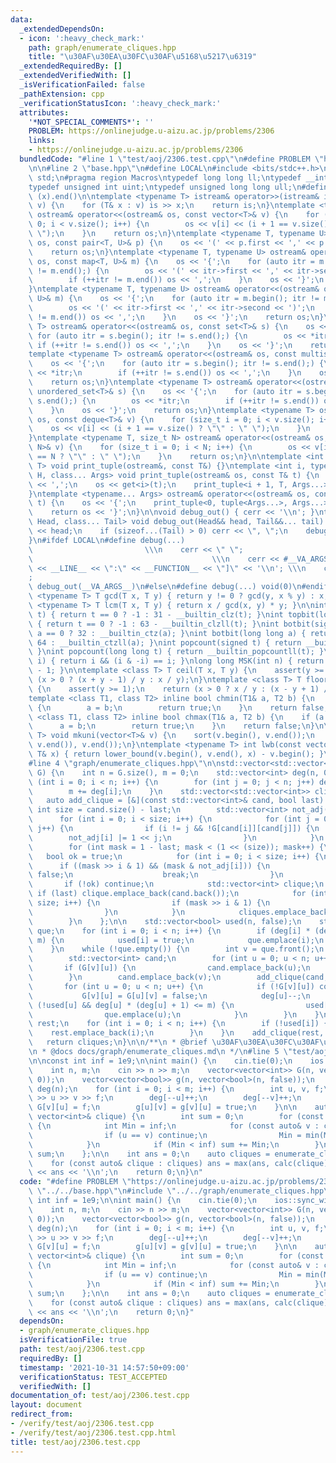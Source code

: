 ```yaml
---
data:
  _extendedDependsOn:
  - icon: ':heavy_check_mark:'
    path: graph/enumerate_cliques.hpp
    title: "\u30AF\u30EA\u30FC\u30AF\u5168\u5217\u6319"
  _extendedRequiredBy: []
  _extendedVerifiedWith: []
  _isVerificationFailed: false
  _pathExtension: cpp
  _verificationStatusIcon: ':heavy_check_mark:'
  attributes:
    '*NOT_SPECIAL_COMMENTS*': ''
    PROBLEM: https://onlinejudge.u-aizu.ac.jp/problems/2306
    links:
    - https://onlinejudge.u-aizu.ac.jp/problems/2306
  bundledCode: "#line 1 \"test/aoj/2306.test.cpp\"\n#define PROBLEM \"https://onlinejudge.u-aizu.ac.jp/problems/2306\"\
    \n\n#line 2 \"base.hpp\"\n#define LOCAL\n#include <bits/stdc++.h>\nusing namespace\
    \ std;\n#pragma region Macros\ntypedef long long ll;\ntypedef __int128_t i128;\n\
    typedef unsigned int uint;\ntypedef unsigned long long ull;\n#define ALL(x) (x).begin(),\
    \ (x).end()\n\ntemplate <typename T> istream& operator>>(istream& is, vector<T>&\
    \ v) {\n    for (T& x : v) is >> x;\n    return is;\n}\ntemplate <typename T>\
    \ ostream& operator<<(ostream& os, const vector<T>& v) {\n    for (size_t i =\
    \ 0; i < v.size(); i++) {\n        os << v[i] << (i + 1 == v.size() ? \"\" : \"\
    \ \");\n    }\n    return os;\n}\ntemplate <typename T, typename U> ostream& operator<<(ostream&\
    \ os, const pair<T, U>& p) {\n    os << '(' << p.first << ',' << p.second << ')';\n\
    \    return os;\n}\ntemplate <typename T, typename U> ostream& operator<<(ostream&\
    \ os, const map<T, U>& m) {\n    os << '{';\n    for (auto itr = m.begin(); itr\
    \ != m.end();) {\n        os << '(' << itr->first << ',' << itr->second << ')';\n\
    \        if (++itr != m.end()) os << ',';\n    }\n    os << '}';\n    return os;\n\
    }\ntemplate <typename T, typename U> ostream& operator<<(ostream& os, const unordered_map<T,\
    \ U>& m) {\n    os << '{';\n    for (auto itr = m.begin(); itr != m.end();) {\n\
    \        os << '(' << itr->first << ',' << itr->second << ')';\n        if (++itr\
    \ != m.end()) os << ',';\n    }\n    os << '}';\n    return os;\n}\ntemplate <typename\
    \ T> ostream& operator<<(ostream& os, const set<T>& s) {\n    os << '{';\n   \
    \ for (auto itr = s.begin(); itr != s.end();) {\n        os << *itr;\n       \
    \ if (++itr != s.end()) os << ',';\n    }\n    os << '}';\n    return os;\n}\n\
    template <typename T> ostream& operator<<(ostream& os, const multiset<T>& s) {\n\
    \    os << '{';\n    for (auto itr = s.begin(); itr != s.end();) {\n        os\
    \ << *itr;\n        if (++itr != s.end()) os << ',';\n    }\n    os << '}';\n\
    \    return os;\n}\ntemplate <typename T> ostream& operator<<(ostream& os, const\
    \ unordered_set<T>& s) {\n    os << '{';\n    for (auto itr = s.begin(); itr !=\
    \ s.end();) {\n        os << *itr;\n        if (++itr != s.end()) os << ',';\n\
    \    }\n    os << '}';\n    return os;\n}\ntemplate <typename T> ostream& operator<<(ostream&\
    \ os, const deque<T>& v) {\n    for (size_t i = 0; i < v.size(); i++) {\n    \
    \    os << v[i] << (i + 1 == v.size() ? \"\" : \" \");\n    }\n    return os;\n\
    }\ntemplate <typename T, size_t N> ostream& operator<<(ostream& os, const array<T,\
    \ N>& v) {\n    for (size_t i = 0; i < N; i++) {\n        os << v[i] << (i + 1\
    \ == N ? \"\" : \" \");\n    }\n    return os;\n}\n\ntemplate <int i, typename\
    \ T> void print_tuple(ostream&, const T&) {}\ntemplate <int i, typename T, typename\
    \ H, class... Args> void print_tuple(ostream& os, const T& t) {\n    if (i) os\
    \ << ',';\n    os << get<i>(t);\n    print_tuple<i + 1, T, Args...>(os, t);\n\
    }\ntemplate <typename... Args> ostream& operator<<(ostream& os, const tuple<Args...>&\
    \ t) {\n    os << '{';\n    print_tuple<0, tuple<Args...>, Args...>(os, t);\n\
    \    return os << '}';\n}\n\nvoid debug_out() { cerr << '\\n'; }\ntemplate <class\
    \ Head, class... Tail> void debug_out(Head&& head, Tail&&... tail) {\n    cerr\
    \ << head;\n    if (sizeof...(Tail) > 0) cerr << \", \";\n    debug_out(move(tail)...);\n\
    }\n#ifdef LOCAL\n#define debug(...)                                          \
    \                         \\\n    cerr << \" \";                             \
    \                                        \\\n    cerr << #__VA_ARGS__ << \" :[\"\
    \ << __LINE__ << \":\" << __FUNCTION__ << \"]\" << '\\n'; \\\n    cerr << \" \"\
    ;                                                                     \\\n   \
    \ debug_out(__VA_ARGS__)\n#else\n#define debug(...) void(0)\n#endif\n\ntemplate\
    \ <typename T> T gcd(T x, T y) { return y != 0 ? gcd(y, x % y) : x; }\ntemplate\
    \ <typename T> T lcm(T x, T y) { return x / gcd(x, y) * y; }\n\nint topbit(signed\
    \ t) { return t == 0 ? -1 : 31 - __builtin_clz(t); }\nint topbit(long long t)\
    \ { return t == 0 ? -1 : 63 - __builtin_clzll(t); }\nint botbit(signed a) { return\
    \ a == 0 ? 32 : __builtin_ctz(a); }\nint botbit(long long a) { return a == 0 ?\
    \ 64 : __builtin_ctzll(a); }\nint popcount(signed t) { return __builtin_popcount(t);\
    \ }\nint popcount(long long t) { return __builtin_popcountll(t); }\nbool ispow2(int\
    \ i) { return i && (i & -i) == i; }\nlong long MSK(int n) { return (1LL << n)\
    \ - 1; }\n\ntemplate <class T> T ceil(T x, T y) {\n    assert(y >= 1);\n    return\
    \ (x > 0 ? (x + y - 1) / y : x / y);\n}\ntemplate <class T> T floor(T x, T y)\
    \ {\n    assert(y >= 1);\n    return (x > 0 ? x / y : (x - y + 1) / y);\n}\n\n\
    template <class T1, class T2> inline bool chmin(T1& a, T2 b) {\n    if (a > b)\
    \ {\n        a = b;\n        return true;\n    }\n    return false;\n}\ntemplate\
    \ <class T1, class T2> inline bool chmax(T1& a, T2 b) {\n    if (a < b) {\n  \
    \      a = b;\n        return true;\n    }\n    return false;\n}\n\ntemplate <typename\
    \ T> void mkuni(vector<T>& v) {\n    sort(v.begin(), v.end());\n    v.erase(unique(v.begin(),\
    \ v.end()), v.end());\n}\ntemplate <typename T> int lwb(const vector<T>& v, const\
    \ T& x) { return lower_bound(v.begin(), v.end(), x) - v.begin(); }\n#pragma endregion\n\
    #line 4 \"graph/enumerate_cliques.hpp\"\n\nstd::vector<std::vector<int>> enumerate_cliques(std::vector<std::vector<bool>>\
    \ G) {\n    int n = G.size(), m = 0;\n    std::vector<int> deg(n, 0);\n    for\
    \ (int i = 0; i < n; i++) {\n        for (int j = 0; j < n; j++) deg[i] += G[i][j];\n\
    \        m += deg[i];\n    }\n    std::vector<std::vector<int>> cliques;\n\n \
    \   auto add_clique = [&](const std::vector<int>& cand, bool last) {\n       \
    \ int size = cand.size() - last;\n        std::vector<int> not_adj(size);\n  \
    \      for (int i = 0; i < size; i++) {\n            for (int j = 0; j < size;\
    \ j++) {\n                if (i != j && !G[cand[i]][cand[j]]) {\n            \
    \        not_adj[i] |= 1 << j;\n                }\n            }\n        }\n\
    \        for (int mask = 1 - last; mask < (1 << (size)); mask++) {\n         \
    \   bool ok = true;\n            for (int i = 0; i < size; i++) {\n          \
    \      if ((mask >> i & 1) && (mask & not_adj[i])) {\n                    ok =\
    \ false;\n                    break;\n                }\n            }\n     \
    \       if (!ok) continue;\n            std::vector<int> clique;\n           \
    \ if (last) clique.emplace_back(cand.back());\n            for (int i = 0; i <\
    \ size; i++) {\n                if (mask >> i & 1) {\n                    clique.emplace_back(cand[i]);\n\
    \                }\n            }\n            cliques.emplace_back(clique);\n\
    \        }\n    };\n\n    std::vector<bool> used(n, false);\n    std::queue<int>\
    \ que;\n    for (int i = 0; i < n; i++) {\n        if (deg[i] * (deg[i] + 1) <=\
    \ m) {\n            used[i] = true;\n            que.emplace(i);\n        }\n\
    \    }\n    while (!que.empty()) {\n        int v = que.front();\n        que.pop();\n\
    \        std::vector<int> cand;\n        for (int u = 0; u < n; u++) {\n     \
    \       if (G[v][u]) {\n                cand.emplace_back(u);\n            }\n\
    \        }\n        cand.emplace_back(v);\n        add_clique(cand, true);\n \
    \       for (int u = 0; u < n; u++) {\n            if (!G[v][u]) continue;\n \
    \           G[v][u] = G[u][v] = false;\n            deg[u]--;\n            if\
    \ (!used[u] && deg[u] * (deg[u] + 1) <= m) {\n                used[u] = true;\n\
    \                que.emplace(u);\n            }\n        }\n    }\n    std::vector<int>\
    \ rest;\n    for (int i = 0; i < n; i++) {\n        if (!used[i]) {\n        \
    \    rest.emplace_back(i);\n        }\n    }\n    add_clique(rest, false);\n \
    \   return cliques;\n}\n\n/**\n * @brief \u30AF\u30EA\u30FC\u30AF\u5168\u5217\u6319\
    \n * @docs docs/graph/enumerate_cliques.md\n */\n#line 5 \"test/aoj/2306.test.cpp\"\
    \n\nconst int inf = 1e9;\n\nint main() {\n    cin.tie(0);\n    ios::sync_with_stdio(false);\n\
    \    int n, m;\n    cin >> n >> m;\n    vector<vector<int>> G(n, vector<int>(n,\
    \ 0));\n    vector<vector<bool>> g(n, vector<bool>(n, false));\n    vector<int>\
    \ deg(n);\n    for (int i = 0; i < m; i++) {\n        int u, v, f;\n        cin\
    \ >> u >> v >> f;\n        deg[--u]++;\n        deg[--v]++;\n        G[u][v] =\
    \ G[v][u] = f;\n        g[u][v] = g[v][u] = true;\n    }\n\n    auto calc = [&](const\
    \ vector<int>& clique) {\n        int sum = 0;\n        for (const auto& u : clique)\
    \ {\n            int Min = inf;\n            for (const auto& v : clique) {\n\
    \                if (u == v) continue;\n                Min = min(Min, G[u][v]);\n\
    \            }\n            if (Min < inf) sum += Min;\n        }\n        return\
    \ sum;\n    };\n\n    int ans = 0;\n    auto cliques = enumerate_cliques(g);\n\
    \    for (const auto& clique : cliques) ans = max(ans, calc(clique));\n    cout\
    \ << ans << '\\n';\n    return 0;\n}\n"
  code: "#define PROBLEM \"https://onlinejudge.u-aizu.ac.jp/problems/2306\"\n\n#include\
    \ \"../../base.hpp\"\n#include \"../../graph/enumerate_cliques.hpp\"\n\nconst\
    \ int inf = 1e9;\n\nint main() {\n    cin.tie(0);\n    ios::sync_with_stdio(false);\n\
    \    int n, m;\n    cin >> n >> m;\n    vector<vector<int>> G(n, vector<int>(n,\
    \ 0));\n    vector<vector<bool>> g(n, vector<bool>(n, false));\n    vector<int>\
    \ deg(n);\n    for (int i = 0; i < m; i++) {\n        int u, v, f;\n        cin\
    \ >> u >> v >> f;\n        deg[--u]++;\n        deg[--v]++;\n        G[u][v] =\
    \ G[v][u] = f;\n        g[u][v] = g[v][u] = true;\n    }\n\n    auto calc = [&](const\
    \ vector<int>& clique) {\n        int sum = 0;\n        for (const auto& u : clique)\
    \ {\n            int Min = inf;\n            for (const auto& v : clique) {\n\
    \                if (u == v) continue;\n                Min = min(Min, G[u][v]);\n\
    \            }\n            if (Min < inf) sum += Min;\n        }\n        return\
    \ sum;\n    };\n\n    int ans = 0;\n    auto cliques = enumerate_cliques(g);\n\
    \    for (const auto& clique : cliques) ans = max(ans, calc(clique));\n    cout\
    \ << ans << '\\n';\n    return 0;\n}"
  dependsOn:
  - graph/enumerate_cliques.hpp
  isVerificationFile: true
  path: test/aoj/2306.test.cpp
  requiredBy: []
  timestamp: '2021-10-31 14:57:50+09:00'
  verificationStatus: TEST_ACCEPTED
  verifiedWith: []
documentation_of: test/aoj/2306.test.cpp
layout: document
redirect_from:
- /verify/test/aoj/2306.test.cpp
- /verify/test/aoj/2306.test.cpp.html
title: test/aoj/2306.test.cpp
---
```

